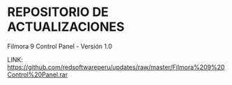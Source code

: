 # REPOSITORIO DE ACTUALIZACIONES
Filmora 9 Control Panel - Versión 1.0

LINK: https://github.com/redsoftwareperu/updates/raw/master/Filmora%209%20Control%20Panel.rar
